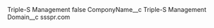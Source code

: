 <?xml version="1.0" encoding="UTF-8"?>
<CustomMetadata xmlns="http://soap.sforce.com/2006/04/metadata" xmlns:xsi="http://www.w3.org/2001/XMLSchema-instance" xmlns:xsd="http://www.w3.org/2001/XMLSchema">
    <label>Triple-S Management</label>
    <protected>false</protected>
    <values>
        <field>ComponyName__c</field>
        <value xsi:type="xsd:string">Triple-S Management</value>
    </values>
    <values>
        <field>Domain__c</field>
        <value xsi:type="xsd:string">ssspr.com</value>
    </values>
</CustomMetadata>
